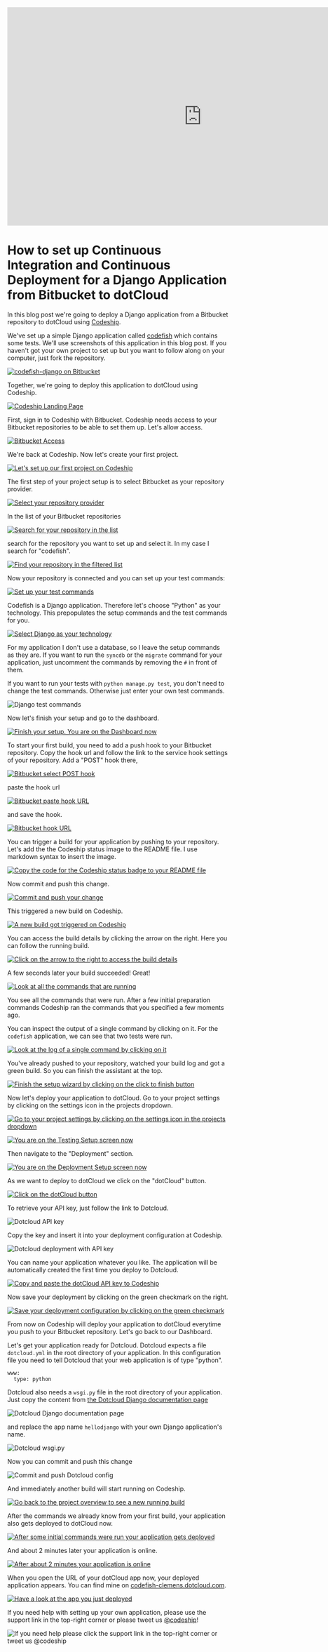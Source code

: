 












<iframe src="http://player.vimeo.com/video/" height="498" width="885" allowfullscreen="" frameborder="0"></iframe>

How to set up Continuous Integration and Continuous Deployment for a Django Application from Bitbucket to dotCloud
======================

In this blog post we're going to deploy a Django application from a Bitbucket repository to dotCloud using [Codeship][codeship].





We've set up a simple Django application called [codefish][codefish-repo] which contains some tests. We'll use screenshots of this application in this blog post. If you haven't got your own project to set up but you want to follow along on your computer, just fork the repository.

[![codefish-django on Bitbucket][screenshot-repository]][screenshot-repository]





Together, we're going to deploy this application to dotCloud using Codeship.

[![Codeship Landing Page][screenshot-codefish-landingpage]][screenshot-codefish-landingpage]

First, sign in to Codeship with Bitbucket. Codeship needs access to your Bitbucket repositories to be able to set them up. Let's allow access.

[![Bitbucket Access][screenshot-oauth]][screenshot-oauth]

We're back at Codeship. Now let's create your first project.

[![Let's set up our first project on Codeship][screenshot-codeship-welcome]][screenshot-codeship-welcome]





The first step of your project setup is to select Bitbucket as your repository provider.

[![Select your repository provider][screenshot-repo-provider-selection]][screenshot-repo-provider-selection]

In the list of your Bitbucket repositories

[![Search for your repository in the list][screenshot-repo-selection]][screenshot-repo-selection]

search for the repository you want to set up and select it. In my case I search for "codefish".

[![Find your repository in the filtered list][screenshot-repo-selection-filtered]][screenshot-repo-selection-filtered]

Now your repository is connected and you can set up your test commands:

[![Set up your test commands][screenshot-codeship-technology]][screenshot-codeship-technology]

Codefish is a Django application. Therefore let's choose "Python" as your technology. This prepopulates the setup commands and the test commands for you.

[![Select Django as your technology][screenshot-codeship-technology-selected]][screenshot-codeship-technology-selected]





For my application I don't use a database, so I leave the setup commands as they are. If you want to run the `syncdb` or the `migrate` command for your application, just uncomment the commands by removing the `#` in front of them.

If you want to run your tests with `python manage.py test`, you don't need to change the test commands. Otherwise just enter your own test commands.

![Django test commands][screenshot-test-commands]





Now let's finish your setup and go to the dashboard.

[![Finish your setup. You are on the Dashboard now][screenshot-codeship-dasboard]][screenshot-codeship-dasboard]





To start your first build, you need to add a push hook to your Bitbucket repository. Copy the hook url and follow the link to the service hook settings of your repository. Add a "POST" hook there,

[![Bitbucket select POST hook][screenshot-select-post-hook]][screenshot-select-post-hook]

paste the hook url

[![Bitbucket paste hook URL][screenshot-paste-hook-url]][screenshot-paste-hook-url]

and save the hook.

[![Bitbucket hook URL][screenshot-hook-added]][screenshot-hook-added]





You can trigger a build for your application by pushing to your repository. Let's add the the Codeship status image to the README file. I use markdown syntax to insert the image.

[![Copy the code for the Codeship status badge to your README file][screenshot-codeship-image]][screenshot-codeship-image]

Now commit and push this change.

[![Commit and push your change][screenshot-codeship-push]][screenshot-codeship-push]

This triggered a new build on Codeship.

[![A new build got triggered on Codeship][screenshot-first-build-running]][screenshot-first-build-running]

You can access the build details by clicking the arrow on the right. Here you can follow the running build.

[![Click on the arrow to the right to access the build details][screenshot-first-build-running-details]][screenshot-first-build-running-details]

A few seconds later your build succeeded! Great!

[![Look at all the commands that are running][screenshot-first-build-finished]][screenshot-first-build-finished]

You see all the commands that were run. After a few initial preparation commands Codeship ran the commands that you specified a few moments ago.





You can inspect the output of a single command by clicking on it. For the `codefish` application, we can see that two tests were run.

[![Look at the log of a single command by clicking on it][screenshot-build-log]][screenshot-build-log]





You've already pushed to your repository, watched your build log and got a green build. So you can finish the assistant at the top.

[![Finish the setup wizard by clicking on the click to finish button][screenshot-build-without-road-to-success]][screenshot-build-without-road-to-success]





Now let's deploy your application to dotCloud. Go to your project settings by clicking on the settings icon in the projects dropdown.

[![Go to your project settings by clicking on the settings icon in the projects dropdown][screenshot-go-to-project-settings]][screenshot-go-to-project-settings]

[![You are on the Testing Setup screen now][screenshot-project-settings]][screenshot-project-settings]

Then navigate to the "Deployment" section.

[![You are on the Deployment Setup screen now][screenshot-deployment-settings]][screenshot-deployment-settings]

As we want to deploy to dotCloud we click on the "dotCloud" button.

[![Click on the dotCloud button][screenshot-new-deployment]][screenshot-new-deployment]





To retrieve your API key, just follow the link to Dotcloud.

![Dotcloud API key][screenshot-dotcloud-api-key]

Copy the key and insert it into your deployment configuration at Codeship.

![Dotcloud deployment with API key][screenshot-dotcloud-deployment-api-key]

You can name your application whatever you like. The application will be automatically created the first time you deploy to Dotcloud.





[![Copy and paste the dotCloud API key to Codeship][screenshot-complete-deployment]][screenshot-complete-deployment]

Now save your deployment by clicking on the green checkmark on the right.

[![Save your deployment configuration by clicking on the green checkmark][screenshot-saved-deployment]][screenshot-saved-deployment]

From now on Codeship will deploy your application to dotCloud everytime you push to your Bitbucket repository.
Let's go back to our Dashboard.





Let's get your application ready for Dotcloud. Dotcloud expects a file `dotcloud.yml` in the root directory of your application. In this configuration file you need to tell Dotcloud that your web application is of type "python".

    www:
      type: python

Dotcloud also needs a `wsgi.py` file in the root directory of your application. Just copy the content from [the Dotcloud Django documentation page](http://docs.dotcloud.com/tutorials/python/django/#wsgi-py)

![Dotcloud Django documentation page][screenshot-deployment-documentation-page]

and replace the app name `hellodjango` with your own Django application's name.

![Dotcloud wsgi.py][screenshot-dotcloud-wsgi-py]

Now you can commit and push this change

![Commit and push Dotcloud config][screenshot-commit-and-push-deployment-config]





And immediately another build will start running on Codeship.

[![Go back to the project overview to see a new running build][screenshot-deploy-build-started]][screenshot-deploy-build-started]

After the commands we already know from your first build, your application also gets deployed to dotCloud now.

[![After some initial commands were run your application gets deployed][screenshot-build-deployment]][screenshot-build-deployment]

And about 2 minutes later your application is online.

[![After about 2 minutes your application is online][screenshot-build-deployment-complete]][screenshot-build-deployment-complete]





When you open the URL of your dotCloud app now, your deployed application appears. You can find mine on [codefish-clemens.dotcloud.com][codefish-live].

[![Have a look at the app you just deployed][screenshot-deployed-application]][screenshot-deployed-application]

If you need help with setting up your own application, please use the support link in the top-right corner or please tweet us [@codeship][codeship-twitter]!

![If you need help please click the support link in the top-right corner or tweet us @codeship][screenshot-build-deployment-complete]



 [codeship]: https://www.codeship.io/
 [codeship-twitter]: http://www.twitter.com/codeship
 
 [codefish-repo]: https://bitbucket.org/codeship-tutorials/codefish-django
 
 
 [codefish-live]: http://codefish-clemens.dotcloud.com
 
 [screenshot-repository]: https://raw.githubusercontent.com/codeship/screencast-storyboards/django-bitbucket-dotcloud/screenshots/bitbucket/codefish-django/repository.png
 [screenshot-codefish-landingpage]: https://raw.githubusercontent.com/codeship/screencast-storyboards/django-bitbucket-dotcloud/screenshots/codeship-landingpage.png
 [screenshot-oauth]: https://raw.githubusercontent.com/codeship/screencast-storyboards/django-bitbucket-dotcloud/screenshots/bitbucket/oauth.png
 [screenshot-codeship-welcome]: https://raw.githubusercontent.com/codeship/screencast-storyboards/django-bitbucket-dotcloud/screenshots/codeship-welcome.png
 [screenshot-repo-provider-selection]: https://raw.githubusercontent.com/codeship/screencast-storyboards/django-bitbucket-dotcloud/screenshots/bitbucket/repo-provider-selection.png
 [screenshot-repo-selection]: https://raw.githubusercontent.com/codeship/screencast-storyboards/django-bitbucket-dotcloud/screenshots/repo-selection.png
 [screenshot-repo-selection-filtered]: https://raw.githubusercontent.com/codeship/screencast-storyboards/django-bitbucket-dotcloud/screenshots/django/codefish-django-selection-filtered.png
 [screenshot-codeship-technology]: https://raw.githubusercontent.com/codeship/screencast-storyboards/django-bitbucket-dotcloud/screenshots/codeship-technology.png
 [screenshot-codeship-technology-selected]: https://raw.githubusercontent.com/codeship/screencast-storyboards/django-bitbucket-dotcloud/screenshots/django/codeship-technology.png
 [screenshot-technology-version]: https://raw.githubusercontent.com/codeship/screencast-storyboards/django-bitbucket-dotcloud/screenshots/django/technology-version.png
 [screenshot-test-commands]: https://raw.githubusercontent.com/codeship/screencast-storyboards/django-bitbucket-dotcloud/screenshots/django/test-commands.png
 [screenshot-codeship-dasboard]: https://raw.githubusercontent.com/codeship/screencast-storyboards/django-bitbucket-dotcloud/screenshots/bitbucket/codefish-django/codeship-dashboard.png
 [screenshot-codeship-image]: https://raw.githubusercontent.com/codeship/screencast-storyboards/django-bitbucket-dotcloud/screenshots/django/codeship-image.png
 [screenshot-codeship-push]: https://raw.githubusercontent.com/codeship/screencast-storyboards/django-bitbucket-dotcloud/screenshots/bitbucket/codefish-django/push.png
 [screenshot-first-build-running]: https://raw.githubusercontent.com/codeship/screencast-storyboards/django-bitbucket-dotcloud/screenshots/django/first-build-running.png
 [screenshot-first-build-running-details]: https://raw.githubusercontent.com/codeship/screencast-storyboards/django-bitbucket-dotcloud/screenshots/bitbucket/codefish-django/first-build-running-details.png
 [screenshot-first-build-finished]: https://raw.githubusercontent.com/codeship/screencast-storyboards/django-bitbucket-dotcloud/screenshots/bitbucket/codefish-django/first-build-finished.png
 [screenshot-build-log]: https://raw.githubusercontent.com/codeship/screencast-storyboards/django-bitbucket-dotcloud/screenshots/bitbucket/codefish-django/build-log.png
 [screenshot-build-without-road-to-success]: https://raw.githubusercontent.com/codeship/screencast-storyboards/django-bitbucket-dotcloud/screenshots/bitbucket/codefish-django/build-without-road-to-success.png
 [screenshot-go-to-project-settings]: https://raw.githubusercontent.com/codeship/screencast-storyboards/django-bitbucket-dotcloud/screenshots/bitbucket/codefish-django/go-to-project-settings.png
 [screenshot-project-settings]: https://raw.githubusercontent.com/codeship/screencast-storyboards/django-bitbucket-dotcloud/screenshots/django/project-settings.png
 [screenshot-deployment-settings]: https://raw.githubusercontent.com/codeship/screencast-storyboards/django-bitbucket-dotcloud/screenshots/django/deployment-settings.png
 [screenshot-new-deployment]: https://raw.githubusercontent.com/codeship/screencast-storyboards/django-bitbucket-dotcloud/screenshots/django/dotcloud/new-deployment.png
 [screenshot-heroku-apps]: https://raw.githubusercontent.com/codeship/screencast-storyboards/django-bitbucket-dotcloud/screenshots/dotcloud/heroku-apps.png
 [screenshot-create-heroku-app]: https://raw.githubusercontent.com/codeship/screencast-storyboards/django-bitbucket-dotcloud/screenshots/dotcloud/create-heroku-app.png
 [screenshot-heroku-app-created]: https://raw.githubusercontent.com/codeship/screencast-storyboards/django-bitbucket-dotcloud/screenshots/dotcloud/heroku-app-created.png
 [screenshot-heroku-deployment-name]: https://raw.githubusercontent.com/codeship/screencast-storyboards/django-bitbucket-dotcloud/screenshots/django/dotcloud/heroku-deployment-name.png
 [screenshot-show-api-key]: https://raw.githubusercontent.com/codeship/screencast-storyboards/django-bitbucket-dotcloud/screenshots/dotcloud/show-api-key.png
 [screenshot-complete-deployment]: https://raw.githubusercontent.com/codeship/screencast-storyboards/django-bitbucket-dotcloud/screenshots/django/dotcloud/complete-deployment.png
 [screenshot-saved-deployment]: https://raw.githubusercontent.com/codeship/screencast-storyboards/django-bitbucket-dotcloud/screenshots/django/dotcloud/saved-deployment.png
 [screenshot-added-paragraph]: https://raw.githubusercontent.com/codeship/screencast-storyboards/django-bitbucket-dotcloud/screenshots/django/added-paragraph.png
 [screenshot-commit-and-push-paragraph]: https://raw.githubusercontent.com/codeship/screencast-storyboards/django-bitbucket-dotcloud/screenshots/bitbucket/django/commit-and-push-paragraph.png
 [screenshot-deploy-build-started]: https://raw.githubusercontent.com/codeship/screencast-storyboards/django-bitbucket-dotcloud/screenshots/django/dotcloud/deploy-build-started.png
 [screenshot-build-deployment]: https://raw.githubusercontent.com/codeship/screencast-storyboards/django-bitbucket-dotcloud/screenshots/django/dotcloud/build-deployment.png
 [screenshot-build-deployment-complete]: https://raw.githubusercontent.com/codeship/screencast-storyboards/django-bitbucket-dotcloud/screenshots/django/dotcloud/build-deployment-complete.png
 [screenshot-deployed-application]: https://raw.githubusercontent.com/codeship/screencast-storyboards/django-bitbucket-dotcloud/screenshots/django/dotcloud/deployed-application.png
 [screenshot-select-post-hook]: https://raw.githubusercontent.com/codeship/screencast-storyboards/django-bitbucket-dotcloud/screenshots/bitbucket/codefish-django/select-post-hook.png
 [screenshot-paste-hook-url]: https://raw.githubusercontent.com/codeship/screencast-storyboards/django-bitbucket-dotcloud/screenshots/bitbucket/codefish-django/paste-hook-url.png
 [screenshot-hook-added]: https://raw.githubusercontent.com/codeship/screencast-storyboards/django-bitbucket-dotcloud/screenshots/bitbucket/codefish-django/hook-added.png
 [screenshot-deployment-username]: https://raw.githubusercontent.com/codeship/screencast-storyboards/django-bitbucket-dotcloud/screenshots/django/dotcloud/username.png
 [screenshot-create-deployment-token]: https://raw.githubusercontent.com/codeship/screencast-storyboards/django-bitbucket-dotcloud/screenshots/django/dotcloud/create-token.png
 [screenshot-add-deployment-config]: https://raw.githubusercontent.com/codeship/screencast-storyboards/django-bitbucket-dotcloud/screenshots/dotcloud/add-config.png
 [screenshot-commit-and-push-deployment-config]: https://raw.githubusercontent.com/codeship/screencast-storyboards/django-bitbucket-dotcloud/screenshots/bitbucket/codefish-django/dotcloud/commit-and-push-deployment-config.png
 [screenshot-dotcloud-api-key]: https://raw.githubusercontent.com/codeship/screencast-storyboards/django-bitbucket-dotcloud/screenshots/dotcloud/api-key.png
 [screenshot-dotcloud-deployment-api-key]: https://raw.githubusercontent.com/codeship/screencast-storyboards/django-bitbucket-dotcloud/screenshots/django/dotcloud/deployment-api-key.png
 [screenshot-dotcloud-yml]: https://raw.githubusercontent.com/codeship/screencast-storyboards/django-bitbucket-dotcloud/screenshots/django/dotcloud/dotcloud-yml.png
 [screenshot-dotcloud-wsgi-py]: https://raw.githubusercontent.com/codeship/screencast-storyboards/django-bitbucket-dotcloud/screenshots/django/dotcloud/wsgi-py.png
 [screenshot-deployment-documentation-page]: https://raw.githubusercontent.com/codeship/screencast-storyboards/django-bitbucket-dotcloud/screenshots/django/dotcloud/documentation-page.png
 [screenshot-empty-deployment]: https://raw.githubusercontent.com/codeship/screencast-storyboards/django-bitbucket-dotcloud/screenshots/django/dotcloud/empty-deployment.png
 [screenshot-deployment-home-page]: https://raw.githubusercontent.com/codeship/screencast-storyboards/django-bitbucket-dotcloud/screenshots/dotcloud/home-page.png
 [screenshot-new-deployment-app]: https://raw.githubusercontent.com/codeship/screencast-storyboards/django-bitbucket-dotcloud/screenshots/django/dotcloud/new-deployment-app.png
 [screenshot-deployment-oauth]: https://raw.githubusercontent.com/codeship/screencast-storyboards/django-bitbucket-dotcloud/screenshots/dotcloud/oauth.png
 [screenshot-app-yml]: https://raw.githubusercontent.com/codeship/screencast-storyboards/django-bitbucket-dotcloud/screenshots/django/dotcloud/app-yml.png
 [screenshot-install-tool]: https://raw.githubusercontent.com/codeship/screencast-storyboards/django-bitbucket-dotcloud/screenshots/dotcloud/install-tool.png
 [screenshot-sign-in-to-deployment]: https://raw.githubusercontent.com/codeship/screencast-storyboards/django-bitbucket-dotcloud/screenshots/dotcloud/sign-in-to-deployment.png
 [screenshot-create-api-token]: https://raw.githubusercontent.com/codeship/screencast-storyboards/django-bitbucket-dotcloud/screenshots/dotcloud/create-api-token.png
 [screenshot-insert-api-token]: https://raw.githubusercontent.com/codeship/screencast-storyboards/django-bitbucket-dotcloud/screenshots/dotcloud/insert-api-token.png
 [screenshot-look-up-url]: https://raw.githubusercontent.com/codeship/screencast-storyboards/django-bitbucket-dotcloud/screenshots/dotcloud/look-up-url.png

